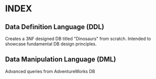 # INDEX
## Data Definition Language (DDL)
  Creates a 3NF designed DB titled "Dinosaurs" from scratch.  Intended to showcase fundamental DB design principles.

## Data Manipulation Language (DML)
  Advanced queries from AdventureWorks DB
